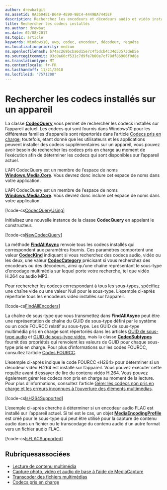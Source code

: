 ```yaml
---
author: drewbatgit
ms.assetid: 0A360481-B649-4E90-9BC4-4449BA7445EF
description: Recherchez les encodeurs et décodeurs audio et vidéo installés sur un appareil.
title: Rechercher les codecs installés
ms.author: drewbat
ms.date: 02/08/2017
ms.topic: article
keywords: Windows10, uwp, codec, encodeur, décodeur, requête
ms.localizationpriority: medium
ms.openlocfilehash: b74ac269bcba6d15e7c4f5dcb4c34d53573deb5e
ms.sourcegitcommit: 93c0a60cf531c7d9fe7b00e7cf78df86906f9d6e
ms.translationtype: MT
ms.contentlocale: fr-FR
ms.lasthandoff: 11/21/2018
ms.locfileid: "7571208"
---
```

# <a name="query-for-codecs-installed-on-a-device"></a>Rechercher les codecs installés sur un appareil
La classe **[CodecQuery](https://docs.microsoft.com/uwp/api/windows.media.core.codecquery)** vous permet de rechercher les codecs installés sur l’appareil actuel. Les codecs qui sont fournis dans Windows10 pour les différentes familles d’appareils sont répertoriés dans l’article [Codecs pris en charge](supported-codecs.md); toutefois, étant donné que les utilisateurs et les applications peuvent installer des codecs supplémentaires sur un appareil, vous pouvez avoir besoin de rechercher les codecs pris en charge au moment de l’exécution afin de déterminer les codecs qui sont disponibles sur l’appareil actuel.

L’API CodecQuery est un membre de l’espace de noms **[Windows.Media.Core](https://docs.microsoft.com/uwp/api/windows.media.core)**. Vous devrez donc inclure cet espace de noms dans votre application.

L’API CodecQuery est un membre de l’espace de noms **[Windows.Media.Core](https://docs.microsoft.com/uwp/api/windows.media.core)**. Vous devrez donc inclure cet espace de noms dans votre application.

[!code-cs[CodecQueryUsing](./code/TranscodeWin10/cs/MainPage.xaml.cs#SnippetCodecQueryUsing)]

Initialisez une nouvelle instance de la classe **CodecQuery** en appelant le constructeur.

[!code-cs[NewCodecQuery](./code/TranscodeWin10/cs/MainPage.xaml.cs#SnippetNewCodecQuery)]

La méthode **[FindAllAsync](https://docs.microsoft.com/uwp/api/windows.media.core.codecquery.findallasync)** renvoie tous les codecs installés qui correspondent aux paramètres fournis. Ces paramètres comportent une valeur **[CodecKind](https://docs.microsoft.com/uwp/api/windows.media.core.codeckind)** indiquant si vous recherchez des codecs audio, vidéo ou les deux, une valeur **[CodecCategory](https://docs.microsoft.com/uwp/api/windows.media.core.codeccategory)** précisant si vous recherchez des encodeurs ou des décodeurs, ainsi qu’une chaîne représentant le sous-type d’encodage multimédia sur lequel porte votre recherche, tel que vidéo H.264 ou audio MP3.

Pour rechercher les codecs correspondant à tous les sous-types, spécifiez une chaîne vide ou une valeur Null pour le sous-type. L’exemple ci-après répertorie tous les encodeurs vidéo installés sur l’appareil.

[!code-cs[FindAllEncoders](./code/TranscodeWin10/cs/MainPage.xaml.cs#SnippetFindAllEncoders)]

La chaîne de sous-type que vous transmettez dans **FindAllAsync** peut être une représentation de chaîne du GUID de sous-type défini par le système ou un code FOURCC relatif au sous-type. Les GUID de sous-type multimédia pris en charge sont répertoriés dans les articles [GUID de sous-type audio](https://msdn.microsoft.com/library/windows/desktop/aa372553(v=vs.85).aspx) et [GUID de sous-type vidéo](https://msdn.microsoft.com/library/windows/desktop/aa370819(v=vs.85).aspx), mais la classe **[CodecSubtypes](https://docs.microsoft.com/uwp/api/windows.media.core.codecsubtypes)** fournit des propriétés qui renvoient les valeurs de GUID pour chaque sous-type pris en charge. Pour plus d’informations sur les codes FOURCC, consultez l’article [Codes FOURCC](https://msdn.microsoft.com/library/windows/desktop/dd375802(v=vs.85).aspx). 

L’exemple ci-après indique le code FOURCC «H264» pour déterminer si un décodeur vidéo H.264 est installé sur l’appareil. Vous pouvez exécuter cette requête avant d’essayer de lire du contenu vidéo H.264. Vous pouvez également gérer les codecs non pris en charge au moment de la lecture. Pour plus d’informations, consultez l’article [Gérer les codecs non pris en charge et les erreurs inconnues à l’ouverture des éléments multimédias](https://docs.microsoft.com/windows/uwp/audio-video-camera/media-playback-with-mediasource#handle-unsupported-codecs-and-unknown-errors-when-opening-media-items).

[!code-cs[IsH264Supported](./code/TranscodeWin10/cs/MainPage.xaml.cs#SnippetIsH264Supported)]

L’exemple ci-après cherche à déterminer si un encodeur audio FLAC est installé sur l’appareil actuel. Si tel est le cas, un objet **[MediaEncodingProfile](https://docs.microsoft.com/uwp/api/Windows.Media.MediaProperties.MediaEncodingProfile)** est créé pour le sous-type qui peut être utilisé pour la capture de contenu audio dans un fichier ou le transcodage du contenu audio d’un autre format vers un fichier audio FLAC.

[!code-cs[IsFLACSupported](./code/TranscodeWin10/cs/MainPage.xaml.cs#SnippetIsFLACSupported)]

## <a name="related-topics"></a>Rubriquesassociées

* [Lecture de contenu multimédia](media-playback.md)
* [Capture photo, vidéo et audio de base à l’aide de MediaCapture](basic-photo-video-and-audio-capture-with-MediaCapture.md)
* [Transcoder des fichiers multimédias](transcode-media-files.md)
* [Codecs pris en charge](supported-codecs.md)
 

 





